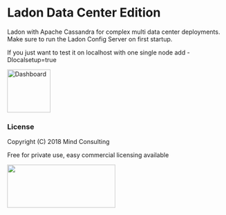 # Ladon Data Center Edition

Ladon with Apache Cassandra for complex multi data center deployments.
Make sure to run the Ladon Config Server on first startup.

If you just want to test it on localhost with one single node add -Dlocalsetup=true

<img href="https://github.com/mindmill/ladon-data-center-edition/blob/master/dist/ladon_dashboard.png" alt="Dashboard" width=100>

### License
Copyright (C) 2018 Mind Consulting

Free for private use, easy commercial licensing available

<a href="http://mind-consulting.de/"><img src="http://mind-consulting.de/img/logo_no_bg.png"  height="100" width="250" ></a>

